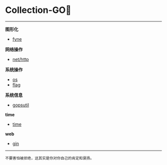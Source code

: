 # Collection-GO🐹

---

**图形化**
- [fyne](./模块-框架/图形化/fyne.md)

**网络操作**
- [net/http](./模块-框架/网络操作/net-http.md)

**系统操作**
- [os](./模块-框架/系统操作/os包.md)
- [flag](./模块-框架/系统操作/flag包.md)

**系统信息**
- [gopsutil](./模块-框架/系统信息/gopsutil.md)

**time**
- [time](./模块-框架/time/time包.md)

**web**
- [gin](./模块-框架/web/gin.md)

---

`不要害怕被拒绝，这其实是你对你自己的肯定和褒扬。`